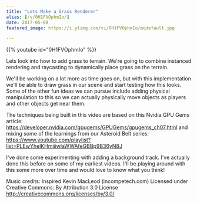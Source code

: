 ```yaml
---
title: "Lets Make a Grass Renderer"
alias: [/v/0H1FVOphmIo/]
date: 2017-05-08
featured_image: https://i.ytimg.com/vi/0H1FVOphmIo/mqdefault.jpg

---
```


{{% youtube id="0H1FVOphmIo" %}}

Lets look into how to add grass to terrain. We're going to combine instanced rendering and raycasting to dynamically place grass on the terrain.

We'll be working on a lot more as time goes on, but with this implementation we'll be able to draw grass in our scene and start testing how this looks. Some of the other fun ideas we can pursue include adding physical manipulation to this so we can actually physically move objects as players and other objects get near them.

The techniques being built in this video are based on this Nvidia GPU Gems article: https://developer.nvidia.com/gpugems/GPUGems/gpugems_ch07.html and mixing some of the learnings from our Asteroid Belt series: https://www.youtube.com/playlist?list=PLEwYhelKHmiiiwlaWWAfeGBBp9B36yN8J

I've done some experimenting with adding a background track. I've actually done this before on some of my earliest videos. I'll be playing around with this some more over time and would love to know what you think!

Music credits:
Inspired Kevin MacLeod (incompetech.com)
Licensed under Creative Commons: By Attribution 3.0 License
http://creativecommons.org/licenses/by/3.0/